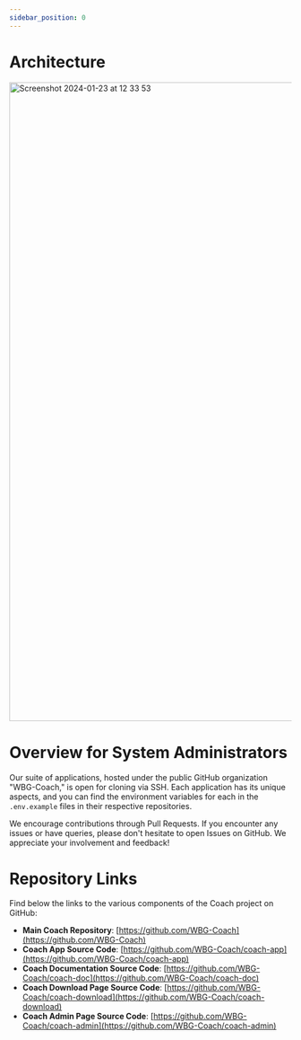 ```yaml
---
sidebar_position: 0
---
```


# Architecture

 <img width="1138" alt="Screenshot 2024-01-23 at 12 33 53" src="https://github.com/WBG-Coach/coach-doc/assets/13595853/1b835a90-75c0-4478-9ad4-608077d2f22c"></img>

# Overview for System Administrators

Our suite of applications, hosted under the public GitHub organization
"WBG-Coach," is open for cloning via SSH. Each application has its unique aspects, and you can find the environment variables for each in the `.env.example` files in their respective repositories.

We encourage contributions through Pull Requests. If you encounter any issues or have queries, please don't hesitate to open Issues on GitHub. We appreciate your involvement and feedback!

# Repository Links

Find below the links to the various components of the Coach project on GitHub:

- **Main Coach Repository**: [https://github.com/WBG-Coach](https://github.com/WBG-Coach)
- **Coach App Source Code**: [https://github.com/WBG-Coach/coach-app](https://github.com/WBG-Coach/coach-app)
- **Coach Documentation Source Code**: [https://github.com/WBG-Coach/coach-doc](https://github.com/WBG-Coach/coach-doc)
- **Coach Download Page Source Code**: [https://github.com/WBG-Coach/coach-download](https://github.com/WBG-Coach/coach-download)
- **Coach Admin Page Source Code**: [https://github.com/WBG-Coach/coach-admin](https://github.com/WBG-Coach/coach-admin)